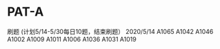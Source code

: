 # PAT-A
刷题
(计划5/14-5/30每日10题，结束刷题）
2020/5/14
A1065
A1042
A1046
A1002
A1009
A1011
A1006
A1036
A1031
A1019
